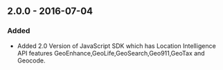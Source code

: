 ## 2.0.0 - 2016-07-04

### Added
- Added 2.0 Version of JavaScript SDK which has Location Intelligence API features GeoEnhance,GeoLife,GeoSearch,Geo911,GeoTax and Geocode.
